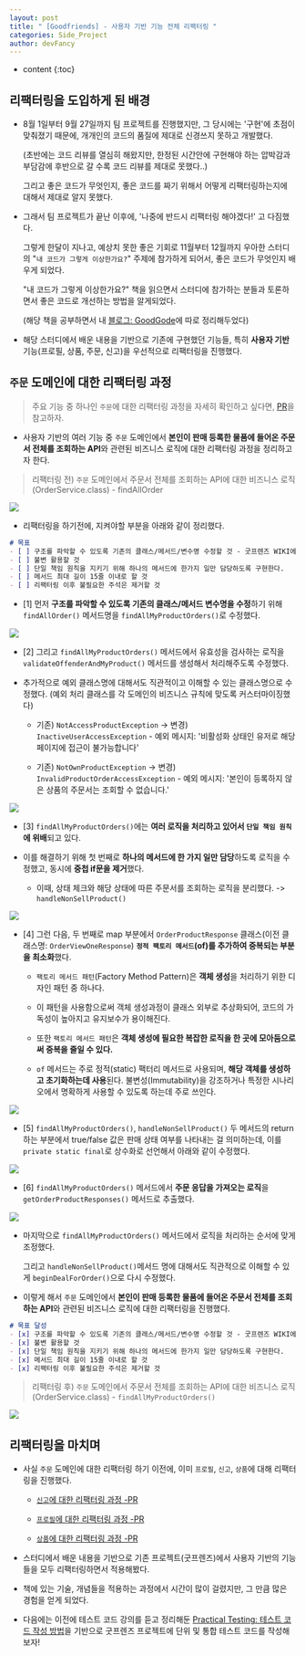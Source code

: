 ```yaml
---
layout: post
title: " [Goodfriends] - 사용자 기반 기능 전체 리팩터링 "
categories: Side_Project
author: devFancy
---
```

* content
{:toc}

## 리팩터링을 도입하게 된 배경

* 8월 1일부터 9월 27일까지 팀 프로젝트를 진행했지만, 그 당시에는 '구현'에 초점이 맞춰졌기 때문에, 개개인의 코드의 품질에 제대로 신경쓰지 못하고 개발했다.

    (초반에는 코드 리뷰를 열심히 해왔지만, 한정된 시간안에 구현해야 하는 압박감과 부담감에 후반으로 갈 수록 코드 리뷰를 제대로 못했다..)

    그리고 좋은 코드가 무엇인지, 좋은 코드를 짜기 위해서 어떻게 리팩터링하는지에 대해서 제대로 알지 못했다.

* 그래서 팀 프로젝트가 끝난 이후에, '나중에 반드시 리팩터링 해야겠다!' 고 다짐했다.

    그렇게 한달이 지나고, 예상치 못한 좋은 기회로 11월부터 12월까지 우아한 스터디의 "`내 코드가 그렇게 이상한가요?`" 주제에 참가하게 되어서, 좋은 코드가 무엇인지 배우게 되었다.

    "내 코드가 그렇게 이상한가요?" 책을 읽으면서 스터디에 참가하는 분들과 토론하면서 좋은 코드로 개선하는 방법을 알게되었다. 

    (해당 책을 공부하면서 내 [블로그: GoodGode](https://devfancy.github.io/category/#GoodCode)에 따로 정리해두었다)

* 해당 스터디에서 배운 내용을 기반으로 기존에 구현했던 기능들, 특히 **사용자 기반** 기능(프로필, 상품, 주문, 신고)을 우선적으로 리팩터링을 진행했다.

## `주문` 도메인에 대한 리팩터링 과정

> 주요 기능 중 하나인 `주문`에 대한 리팩터링 과정을 자세히 확인하고 싶다면, [PR](https://github.com/woorifisa-projects/GoodFriends/pull/355)을 참고하자.

* 사용자 기반의 여러 기능 중 `주문` 도메인에서 **본인이 판매 등록한 물품에 들어온 주문서 전체를 조회하는 API**와 관련된 비즈니스 로직에 대한 리팩터링 과정을 정리하고자 한다.

> 리팩터링 전) `주문` 도메인에서 주문서 전체를 조회하는 API에 대한 비즈니스 로직(OrderService.class) - findAllOrder

![](/assets/img/goodfriends/order-refactor-findAllMyProductOrders-0.png)

* 리팩터링을 하기전에, 지켜야할 부분을 아래와 같이 정리했다.

```markdown
# 목표
- [ ] 구조를 파악할 수 있도록 기존의 클래스/메서드/변수명 수정할 것 - 굿프렌즈 WIKI에 있는 [객체 및 메서드 생성 규칙](https://github.com/woorifisa-projects/GoodFriends/wiki/객체-및-메서드-생성-규칙)
- [ ] 불변 활용할 것
- [ ] 단일 책임 원칙을 지키기 위해 하나의 메서드에 한가지 일만 담당하도록 구현한다.
- [ ] 메서드 최대 길이 15줄 이내로 할 것  
- [ ] 리팩터링 이후 불필요한 주석은 제거할 것
```

* [1] 먼저 **구조를 파악할 수 있도록 기존의 클래스/메서드 변수명을 수정**하기 위해 `findAllOrder()` 메서드명을 `findAllMyProductOrders()`로 수정했다.

![](/assets/img/goodfriends/order-refactor-findAllMyProductOrders-1.png)

* [2] 그리고 `findAllMyProductOrders()` 메서드에서 유효성을 검사하는 로직을 `validateOffenderAndMyProduct()` 메서드를 생성해서 처리해주도록 수정했다.

* 추가적으로 예외 클래스명에 대해서도 직관적이고 이해할 수 있는 클래스명으로 수정했다. (예외 처리 클래스를 각 도메인의 비즈니스 규칙에 맞도록 커스터마이징했다)

  * 기존) `NotAccessProductException` -> 변경) `InactiveUserAccessException` - 예외 메시지: '비활성화 상태인 유저로 해당 페이지에 접근이 불가능합니다'

  * 기존) `NotOwnProductException` -> 변경) `InvalidProductOrderAccessException` - 예외 메시지: '본인이 등록하지 않은 상품의 주문서는 조회할 수 없습니다.'

![](/assets/img/goodfriends/order-refactor-findAllMyProductOrders-2.png)

* [3] `findAllMyProductOrders()`에는 **여러 로직을 처리하고 있어서 `단일 책임 원칙`에 위배**되고 있다. 

* 이를 해결하기 위해 첫 번째로 **하나의 메서드에 한 가지 일만 담당**하도록 로직을 수정했고, 동시에 **중첩 if문을 제거**했다.

  * 이때, 상태 체크와 해당 상태에 따른 주문서를 조회하는 로직을 분리했다. -> `handleNonSellProduct()`

![](/assets/img/goodfriends/order-refactor-findAllMyProductOrders-3-1.png)

* [4] 그런 다음, 두 번째로 map 부분에서 `OrderProductResponse` 클래스(이전 클래스명: `OrderViewOneResponse`) **`정적 팩토리 메서드`(of)를 추가하여 중복되는 부분을 최소화**했다.

  * `팩토리 메서드 패턴`(Factory Method Pattern)은 **객체 생성**을 처리하기 위한 디자인 패턴 중 하나다.

  * 이 패턴을 사용함으로써 객체 생성과정이 클래스 외부로 추상화되어, 코드의 가독성이 높아지고 유지보수가 용이해진다.

  * 또한 `팩토리 메서드 패턴`은 **객체 생성에 필요한 복잡한 로직을 한 곳에 모아둠으로써 중복을 줄일 수 있다.**

  * `of` 메서드는 주로 정적(static) 팩터리 메서드로 사용되며, **해당 객체를 생성하고 초기화하는데 사용**된다. 불변성(Immutability)을 강조하거나 특정한 시나리오에서 명확하게 사용할 수 있도록 하는데 주로 쓰인다.

![](/assets/img/goodfriends/order-refactor-findAllMyProductOrders-3-2.png)

* [5] `findAllMyProductOrders()`, `handleNonSellProduct()` 두 메서드의 return 하는 부분에서 true/false 값은 판매 상태 여부를 나타내는 걸 의미하는데, 이를 `private static final`로 상수화로 선언해서 아래와 같이 수정했다.

![](/assets/img/goodfriends/order-refactor-findAllMyProductOrders-4.png)

* [6] `findAllMyProductOrders()` 메서드에서 **주문 응답을 가져오는 로직**을 `getOrderProductResponses()` 메서드로 추출했다.

![](/assets/img/goodfriends/order-refactor-findAllMyProductOrders-5.png)

* 마지막으로 `findAllMyProductOrders()` 메서드에서 로직을 처리하는 순서에 맞게 조정했다.

  그리고 `handleNonSellProduct()`메서드 명에 대해서도 직관적으로 이해할 수 있게 `beginDealForOrder()`으로 다시 수정했다.

* 이렇게 해서 `주문` 도메인에서 **본인이 판매 등록한 물품에 들어온 주문서 전체를 조회하는 API**와 관련된 비즈니스 로직에 대한 리팩터링을 진행했다.

```markdown
# 목표 달성
- [x] 구조를 파악할 수 있도록 기존의 클래스/메서드/변수명 수정할 것 - 굿프렌즈 WIKI에 있는 [객체 및 메서드 생성 규칙](https://github.com/woorifisa-projects/GoodFriends/wiki/객체-및-메서드-생성-규칙)
- [x] 불변 활용할 것
- [x] 단일 책임 원칙을 지키기 위해 하나의 메서드에 한가지 일만 담당하도록 구현한다.
- [x] 메서드 최대 길이 15줄 이내로 할 것  
- [x] 리팩터링 이후 불필요한 주석은 제거할 것
```

> 리팩터링 후) `주문` 도메인에서 주문서 전체를 조회하는 API에 대한 비즈니스 로직(OrderService.class) - `findAllMyProductOrders()`

![](/assets/img/goodfriends/order-refactor-findAllMyProductOrders-6.png)

## 리팩터링을 마치며

* 사실 `주문` 도메인에 대한 리팩터링 하기 이전에, 이미 `프로필`, `신고`, `상품`에 대해 리팩터링을 진행했다.

  * [`신고`에 대한 리팩터링 과정 -PR](https://github.com/woorifisa-projects/GoodFriends/pull/346)

  * [`프로필`에 대한 리팩터링 과정 -PR](https://github.com/woorifisa-projects/GoodFriends/pull/348)

  * [`상품`에 대한 리팩터링 과정 -PR](https://github.com/woorifisa-projects/GoodFriends/pull/350)

* 스터디에서 배운 내용을 기반으로 기존 프로젝트(굿프렌즈)에서 사용자 기반의 기능들을 모두 리팩터링하면서 적용해봤다.

* 책에 있는 기술, 개념들을 적용하는 과정에서 시간이 많이 걸렸지만, 그 만큼 많은 경험을 얻게 되었다.

* 다음에는 이전에 테스트 코드 강의를 듣고 정리해둔 [Practical Testing: 테스트 코드 작성 방법](https://devfancy.github.io/Practical-Testing/)을 기반으로 굿프렌즈 프로젝트에 단위 및 통합 테스트 코드를 작성해보자!